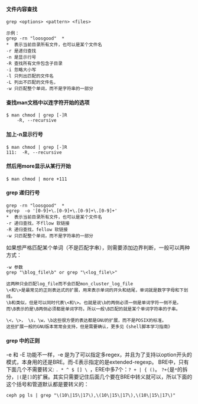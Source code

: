 #### 文件内容查找  

    grep <options> <pattern> <files>  

    示例：
    grep -rn "loosgood"  * 
    *  表示当前目录所有文件，也可以是某个文件名
    -r 是递归查找
    -n 是显示行号
    -R 查找所有文件包含子目录
    -i 忽略大小写
    -l 只列出匹配的文件名
    -L 列出不匹配的文件名， 
    -w 只匹配整个单词，而不是字符串的一部分

#### 查找man文档中以连字符开始的选项

    $ man chmod | grep [-]R
        -R, --recursive
 
#### 加上-n显示行号  
    
    $ man chmod | grep [-]R
    111:  -R, --recursive

#### 然后用more显示从某行开始
    
    $ man chmod | more +111
    
    
#### grep 递归行号

    grep -rn "loosgood"  * 
    egrep  -o '[0-9]+\.[0-9]+\.[0-9]+\.[0-9]+'
    *  表示当前目录所有文件，也可以是某个文件名
    -r 递归查找，不fllow 软链接
    -R 递归查找，fellow 软链接
    -w 只匹配整个单词，而不是字符串的一部分
    
 
如果想严格匹配某个单词（不是匹配字串），则需要添加边界判断，一般可以两种方式：

    -w 参数
    grep "\blog_file\b" or grep "\<log_file\>"
    
    这两种只会匹配log_file而不会匹配mon_cluster_log_file
    \<和\>是最常见的正则表达式的扩展，用来表示单词的开头和结尾，单词就是数字字母和下划线。
    \b和类似，但是可以同时代表\<和\>。也就是说\b的两侧必须一侧是单词字符一侧不是。
    而\B表示的是\B两侧必须都是单词字符。所以一般\B匹配的就是某个单词字符串的子串。

    \<，\>， \s，\w，\b这些很方便的表达都是GNU的扩展，而不是POSIX的标准。
    这些扩展一般的GNU版本常常会支持，但是需要确认，更多见《shell脚本学习指南》


#### grep 中的正则

-e 和 -E 功能不一样，-e 是为了可以指定多regex，并且为了支持以option开头的模式，本身用的还是BRE。而-E表示指定的是extended-regexp。
BRE中，只有下面几个不需要转义: ```. * ^ $ [] \ ```，ERE中多7个：```? + | { ()```。
```?+{```是```*```的拆分，```|(```是```[]```的扩展。其实只需要记住后面几个要在BRE中转义就可以，所以下面的这个括号和管道默认都是要转义的：
```
ceph pg ls | grep "\(10\|15\|17\),\(10\|15\|17\),\(10\|15\|17\)"
```
